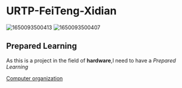 # URTP-FeiTeng-Xidian
![1650093500413](https://user-images.githubusercontent.com/94885426/163666367-e095df95-682e-4424-bde6-e28f776d9a0f.jpg)
![1650093500407](https://user-images.githubusercontent.com/94885426/163666370-b804d586-ecc9-4cba-9d70-1b3bbaf3da00.jpg)

## Prepared Learning
As this is a project in the field of **hardware**,I need to have a _Prepared Learning_

[Computer organization](https://www.coursera.org/learn/jisuanji-zucheng?)

